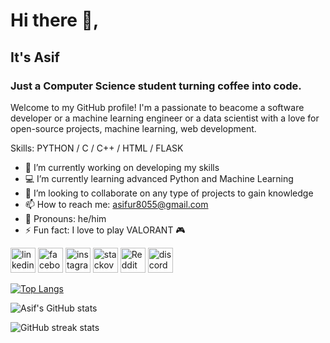 # Hi there 👋,
## It's Asif
### Just a Computer Science student turning coffee into code.
Welcome to my GitHub profile! I'm a passionate to beacome a software developer or a machine learning engineer or a data scientist with a love for open-source projects, machine learning, web development.

Skills: PYTHON / C / C++ / HTML / FLASK

- 🔭 I’m currently working on developing my skills 
- 💻 I’m currently learning advanced Python and Machine Learning 
- 👯 I’m looking to collaborate on any type of projects to gain knowledge 
- 📫 How to reach me: asifur8055@gmail.com 
- 👨 Pronouns: he/him 
- ⚡ Fun fact: I love to play VALORANT 🎮


[<img src='https://cdn.jsdelivr.net/npm/simple-icons@3.0.1/icons/linkedin.svg' alt='linkedin' height='40'>](https://www.linkedin.com/in/https://www.linkedin.com/in/md-asifur-rahman-asif//)  [<img src='https://cdn.jsdelivr.net/npm/simple-icons@3.0.1/icons/facebook.svg' alt='facebook' height='40'>](https://www.facebook.com/https://www.facebook.com/md.asifur.rahmanasif.92/)  [<img src='https://cdn.jsdelivr.net/npm/simple-icons@3.0.1/icons/instagram.svg' alt='instagram' height='40'>](https://www.instagram.com/https://www.instagram.com/_fake_asif_//)  [<img src='https://cdn.jsdelivr.net/npm/simple-icons@3.0.1/icons/stackoverflow.svg' alt='stackoverflow' height='40'>](https://stackoverflow.com/users/https://stackoverflow.com/users/29657242/md-asif)  [<img src='https://cdn.jsdelivr.net/npm/simple-icons@3.0.1/icons/reddit.svg' alt='Reddit' height='40'>](https://www.reddit.com/user/https://www.reddit.com/user/useless_dude_750/)  [<img src='https://cdn.jsdelivr.net/npm/simple-icons@3.0.1/icons/discord.svg' alt='discord' height='40'>](720646406301548544)  

[![Top Langs](https://github-readme-stats.vercel.app/api/top-langs/?username=asif7695)](https://github-readme-stats.vercel.app/api?username=anuraghazra&theme=dracula&show_icons=true)

![Asif's GitHub stats](https://github-readme-stats.vercel.app/api?username=asif7695&theme=dracula&show_icons=true)

![GitHub streak stats](https://streak-stats.demolab.com/?user=asif7695)  

